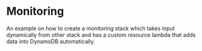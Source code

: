 # Monitoring
An example on how to create a monitoring stack which takes input dynamically from other stack and has a custom resource lambda that adds data into DynamoDB automatically.
